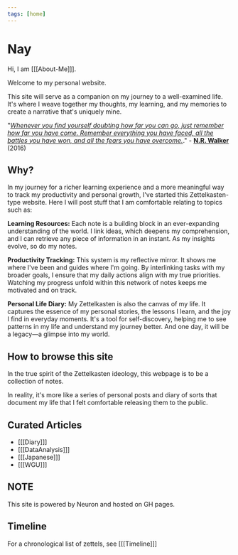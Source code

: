 ```yaml
---
tags: [home]
---
```


# Nay

Hi, I am [[[About-Me]]].

Welcome to my personal website.

This site will serve as a companion on my journey to a well-examined life. It's where I weave together my thoughts, my learning, and my memories to create a narrative that's uniquely mine.
<br />

"<u>*Whenever you find yourself doubting how far you can go, just remember how far you have come. Remember everything you have faced, all the battles you have won, and all the fears you have overcome.*</u>." - <b>[N.R. Walker](https://www.goodreads.com/en/book/show/31997446)</b> (2016)


## Why?
In my journey for a richer learning experience and a more meaningful way to track my productivity and personal growth, I've started this Zettelkasten-type website. Here I will post stuff that I am comfortable relating to topics such as:

**Learning Resources:** Each note is a building block in an ever-expanding understanding of the world. I link ideas, which deepens my comprehension, and I can retrieve any piece of information in an instant. As my insights evolve, so do my notes.

**Productivity Tracking:** This system is my reflective mirror. It shows me where I've been and guides where I'm going. By interlinking tasks with my broader goals, I ensure that my daily actions align with my true priorities. Watching my progress unfold within this network of notes keeps me motivated and on track.

**Personal Life Diary:** My Zettelkasten is also the canvas of my life. It captures the essence of my personal stories, the lessons I learn, and the joy I find in everyday moments. It's a tool for self-discovery, helping me to see patterns in my life and understand my journey better. And one day, it will be a legacy—a glimpse into my world.

## How to browse this site
In the true spirit of the Zettelkasten ideology, this webpage is to be a collection of notes.

In reality, it's more like a series of personal posts and diary of sorts that document my life that I felt comfortable releasing them to the public.


## Curated Articles

  * [[[Diary]]]
  * [[[DataAnalysis]]]
  * [[[Japanese]]]
  * [[[WGU]]]

## NOTE
This site is powered by Neuron and hosted on GH pages.

## Timeline
For a chronological list of zettels, see [[[Timeline]]]
